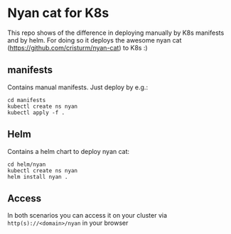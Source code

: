 # Nyan cat for K8s

This repo shows of the difference in deploying manually by K8s manifests and by helm.
For doing so it deploys the awesome nyan cat (https://github.com/cristurm/nyan-cat) to K8s :)

## manifests

Contains manual manifests. Just deploy by e.g.:

```
cd manifests
kubectl create ns nyan
kubectl apply -f .
```

## Helm

Contains a helm chart to deploy nyan cat:

```
cd helm/nyan
kubectl create ns nyan
helm install nyan .
```

## Access

In both scenarios you can access it on your cluster via ```http(s)://<domain>/nyan``` in your browser

